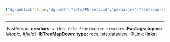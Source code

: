 ```yaml
---
{"dg-publish":true,"dg-path":"sets/PN-sets.md","permalink":"/sets/pn-sets/","tags":["_topic_","_field_"],"created":"2024-01-04T23:36:59.324-08:00","updated":"2024-01-04T23:43:47.355-08:00"}
---
```








---
:FasPerson: **creators:** `= this.file.frontmatter.creators`
**:FasTags: topics:** [#_topic_, #_field_]
**:IbTreeMapDown: type:** recs,lists,dataview
:RiLink: **links:**

